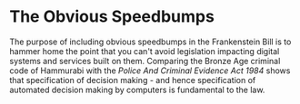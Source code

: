 # The Obvious Speedbumps

The purpose of including obvious speedbumps in the Frankenstein Bill is to hammer home the point that you can't avoid legislation impacting digital systems and services built on them. Comparing the Bronze Age criminal code of Hammurabi with the *Police And Criminal Evidence Act 1984* shows that specification of decision making - and hence specification of automated decision making by computers is fundamental to the law.
